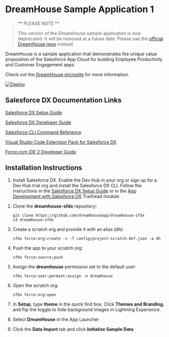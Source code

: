 # DreamHouse Sample Application 1

> ** PLEASE NOTE **
>
> This version of the DreamHouse sample application is now deprecated. It will be removed at a future date. Please use the [official DreamHouse repo](https://github.com/dreamhouseapp/dreamhouse-sfdx) instead.

DreamHouse is a sample application that demonstrates the unique value proposition of the Salesforce App Cloud for building Employee Productivity and Customer Engagement apps.

Check out the [DreamHouse microsite](http://www.dreamhouseapp.io/) for more information.

[![Deploy](https://deploy-to-sfdx.com/dist/assets/images/DeployToSFDX.svg)](https://deploy-to-sfdx.com/)

## Salesforce DX Documentation Links

[Salesforce DX Setup Guide](https://developer.salesforce.com/docs/atlas.en-us.sfdx_setup.meta/sfdx_setup/sfdx_setup_intro.htm)

[Salesforce DX Developer Guide](https://developer.salesforce.com/docs/atlas.en-us.sfdx_dev.meta/sfdx_dev/sfdx_dev_intro.htm)

[Salesforce CLI Command Reference](https://developer.salesforce.com/docs/atlas.en-us.sfdx_cli_reference.meta/sfdx_cli_reference/cli_reference.htm)

[Visual Studio Code Extension Pack for Salesforce DX](https://marketplace.visualstudio.com/items?itemName=salesforce.salesforcedx-vscode)

[Force.com IDE 2 Developer Guide](https://developer.salesforce.com/docs/atlas.en-us.sfdx_ide2.meta/sfdx_ide2/sfdx_ide2_get_started.htm)

## Installation Instructions

1. Install Salesforce DX. Enable the Dev Hub in your org or sign up for a Dev Hub trial org and install the Salesforce DX CLI. Follow the instructions in the [Salesforce DX Setup Guide](https://developer.salesforce.com/docs/atlas.en-us.sfdx_setup.meta/sfdx_setup/sfdx_setup_intro.htm?search_text=trial%20hub%20org) or in the [App Development with Salesforce DX](https://trailhead.salesforce.com/modules/sfdx_app_dev) Trailhead module.

1. Clone the **dreamhouse-sfdx** repository:

   ```
   git clone https://github.com/dreamhouseapp/dreamhouse-sfdx
   cd dreamhouse-sfdx
   ```

1. Create a scratch org and provide it with an alias (dh):

   ```
   sfdx force:org:create -s -f config/project-scratch-def.json -a dh
   ```

1. Push the app to your scratch org:

   ```
   sfdx force:source:push
   ```

1. Assign the **dreamhouse** permission set to the default user:

   ```
   sfdx force:user:permset:assign -n dreamhouse
   ```

1. Open the scratch org:

   ```
   sfdx force:org:open
   ```

1. In **Setup**, type **theme** in the quick find box. Click **Themes and Branding**, and flip the toggle to hide background images in Lightning Experience.

1. Select **DreamHouse** in the App Launcher

1. Click the **Data Import** tab and click **Initialize Sample Data**
